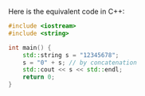 Here is the equivalent code in C++:

```c++
#include <iostream>
#include <string>

int main() {
    std::string s = "12345678";
    s = "0" + s; // by concatenation
    std::cout << s << std::endl;
    return 0;
}
```
